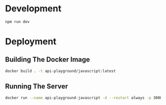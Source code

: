 # Development

```bash
npm run dev
```

# Deployment

## Building The Docker Image

```bash
docker build . -t api-playground/javascript:latest
```

## Running The Server

```bash
docker run --name api-playground-javascript -d --restart always -p 3000:3000 api-playground/javascript:latest
```



